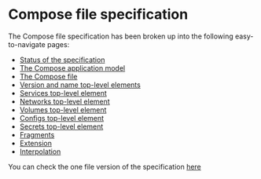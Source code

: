 # Compose file specification

The Compose file specification has been broken up into the following easy-to-navigate pages:

- [Status of the specification](01-status.md)
- [The Compose application model](02-model.md)
- [The Compose file](03-compose-file.md)
- [Version and name top-level elements](04-version-and-name.md)
- [Services top-level element](05-services.md)
- [Networks top-level element](06-networks.md)
- [Volumes top-level element](07-volumes.md)
- [Configs top-level element](08-configs.md)
- [Secrets top-level element](09-secrets.md)
- [Fragments](10-fragments.md)
- [Extension](11-extension.md)
- [Interpolation](12-interpolation.md)

You can check the one file version of the specification [here](spec.md)
